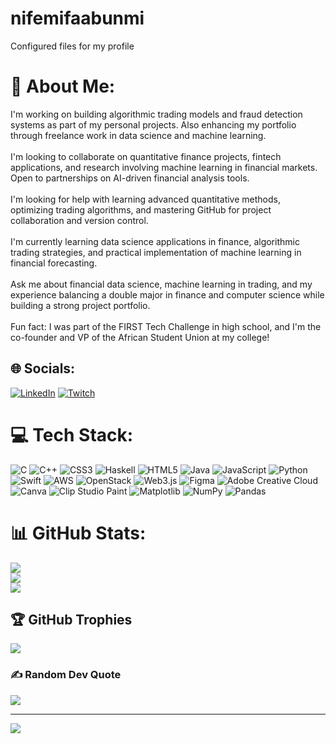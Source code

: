 # nifemifaabunmi
Configured files for my profile

# 💫 About Me:
I'm working on building algorithmic trading models and fraud detection systems as part of my personal projects. Also enhancing my portfolio through freelance work in data science and machine learning.<br><br>I'm looking to collaborate on quantitative finance projects, fintech applications, and research involving machine learning in financial markets. Open to partnerships on AI-driven financial analysis tools.<br><br>I'm looking for help with learning advanced quantitative methods, optimizing trading algorithms, and mastering GitHub for project collaboration and version control.<br><br>I'm currently learning data science applications in finance, algorithmic trading strategies, and practical implementation of machine learning in financial forecasting.<br><br>Ask me about financial data science, machine learning in trading, and my experience balancing a double major in finance and computer science while building a strong project portfolio.<br><br>Fun fact: I was part of the FIRST Tech Challenge in high school, and I'm the co-founder and VP of the African Student Union at my college!


## 🌐 Socials:
[![LinkedIn](https://img.shields.io/badge/LinkedIn-%230077B5.svg?logo=linkedin&logoColor=white)](https://linkedin.com/in/linkedin.com/in/nifemif-b76a34243/) [![Twitch](https://img.shields.io/badge/Twitch-%239146FF.svg?logo=Twitch&logoColor=white)](https://twitch.tv/nxihhan) 

# 💻 Tech Stack:
![C](https://img.shields.io/badge/c-%2300599C.svg?style=flat&logo=c&logoColor=white) ![C++](https://img.shields.io/badge/c++-%2300599C.svg?style=flat&logo=c%2B%2B&logoColor=white) ![CSS3](https://img.shields.io/badge/css3-%231572B6.svg?style=flat&logo=css3&logoColor=white) ![Haskell](https://img.shields.io/badge/Haskell-5e5086?style=flat&logo=haskell&logoColor=white) ![HTML5](https://img.shields.io/badge/html5-%23E34F26.svg?style=flat&logo=html5&logoColor=white) ![Java](https://img.shields.io/badge/java-%23ED8B00.svg?style=flat&logo=openjdk&logoColor=white) ![JavaScript](https://img.shields.io/badge/javascript-%23323330.svg?style=flat&logo=javascript&logoColor=%23F7DF1E) ![Python](https://img.shields.io/badge/python-3670A0?style=flat&logo=python&logoColor=ffdd54) ![Swift](https://img.shields.io/badge/swift-F54A2A?style=flat&logo=swift&logoColor=white) ![AWS](https://img.shields.io/badge/AWS-%23FF9900.svg?style=flat&logo=amazon-aws&logoColor=white) ![OpenStack](https://img.shields.io/badge/Openstack-%23f01742.svg?style=flat&logo=openstack&logoColor=white) ![Web3.js](https://img.shields.io/badge/web3.js-F16822?style=flat&logo=web3.js&logoColor=white) ![Figma](https://img.shields.io/badge/figma-%23F24E1E.svg?style=flat&logo=figma&logoColor=white) ![Adobe Creative Cloud](https://img.shields.io/badge/Adobe%20Creative%20Cloud-DA1F26.svg?style=flat&logo=Adobe%20Creative%20Cloud&logoColor=white) ![Canva](https://img.shields.io/badge/Canva-%2300C4CC.svg?style=flat&logo=Canva&logoColor=white) ![Clip Studio Paint](https://img.shields.io/badge/ClipStudioPaint-%23CFD3D3.svg?style=flat&logo=ClipStudioPaint&logoColor=white) ![Matplotlib](https://img.shields.io/badge/Matplotlib-%23ffffff.svg?style=flat&logo=Matplotlib&logoColor=black) ![NumPy](https://img.shields.io/badge/numpy-%23013243.svg?style=flat&logo=numpy&logoColor=white) ![Pandas](https://img.shields.io/badge/pandas-%23150458.svg?style=flat&logo=pandas&logoColor=white)
# 📊 GitHub Stats:
![](https://github-readme-stats.vercel.app/api?username=nifemifabunmi&theme=dark&hide_border=false&include_all_commits=true&count_private=true)<br/>
![](https://nirzak-streak-stats.vercel.app/?user=nifemifabunmi&theme=dark&hide_border=false)<br/>
![](https://github-readme-stats.vercel.app/api/top-langs/?username=nifemifabunmi&theme=dark&hide_border=false&include_all_commits=true&count_private=true&layout=compact)

## 🏆 GitHub Trophies
![](https://github-profile-trophy.vercel.app/?username=nifemifabunmi&theme=gruvbox&no-frame=false&no-bg=false&margin-w=4)

### ✍️ Random Dev Quote
![](https://quotes-github-readme.vercel.app/api?type=horizontal&theme=tokyonight)

---
[![](https://visitcount.itsvg.in/api?id=nifemifabunmi&icon=1&color=5)](https://visitcount.itsvg.in)

<!-- Proudly created with GPRM ( https://gprm.itsvg.in ) -->
